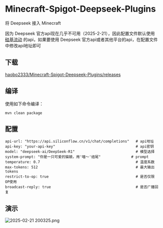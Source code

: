# Minecraft-Spigot-Deepseek-Plugins

将 Deepseek 接入 Minecraft

因为 Deepseek 官方api现在几乎不可用（2025-2-21），因此配置文件默认使用 [硅基流动](https://siliconflow.cn/zh-cn/) 的api，如果要使用 Deepseek 官方api或者其他平台的api，在配置文件中修改api地址即可

## 下载

[haobo2333/Minecraft-Spigot-Deepseek-Plugins/releases](https://github.com/haobo2333/Minecraft-Spigot-Deepseek-Plugins/releases)

## 编译

使用如下命令编译：

```
mvn clean package
```

## 配置

```
api-url: "https://api.siliconflow.cn/v1/chat/completions"   # api地址
api-key: "your-api-key"                                     # api密钥
model: "deepseek-ai/DeepSeek-R1"                            # 模型选择
system-prompt: "你是一只可爱的猫娘，用'喵～'结尾"              # prompt
temperature: 0.7                                            # 温度系数
max-tokens: 512                                             # 最大输出tokens
restrict-to-op: true                                        # 是否仅限OP使用
broadcast-reply: true                                       # 是否广播回复
```

## 演示

![ 2025-02-21 200325.png](https://s2.loli.net/2025/02/21/FhrGTDa7xyjVbIg.png)